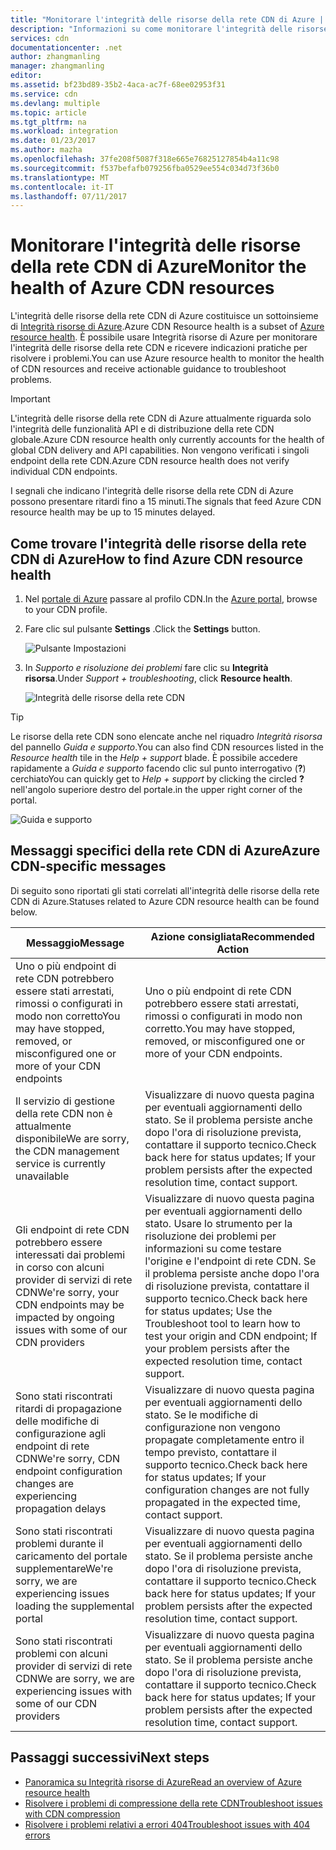 ```yaml
---
title: "Monitorare l'integrità delle risorse della rete CDN di Azure | Documentazione Microsoft"
description: "Informazioni su come monitorare l'integrità delle risorse della rete CDN di Azure con Integrità risorse di Azure."
services: cdn
documentationcenter: .net
author: zhangmanling
manager: zhangmanling
editor: 
ms.assetid: bf23bd89-35b2-4aca-ac7f-68ee02953f31
ms.service: cdn
ms.devlang: multiple
ms.topic: article
ms.tgt_pltfrm: na
ms.workload: integration
ms.date: 01/23/2017
ms.author: mazha
ms.openlocfilehash: 37fe208f5087f318e665e76825127854b4a11c98
ms.sourcegitcommit: f537befafb079256fba0529ee554c034d73f36b0
ms.translationtype: MT
ms.contentlocale: it-IT
ms.lasthandoff: 07/11/2017
---
```

# <a name="monitor-the-health-of-azure-cdn-resources"></a><span data-ttu-id="bf060-103">Monitorare l'integrità delle risorse della rete CDN di Azure</span><span class="sxs-lookup"><span data-stu-id="bf060-103">Monitor the health of Azure CDN resources</span></span>
  
<span data-ttu-id="bf060-104">L'integrità delle risorse della rete CDN di Azure costituisce un sottoinsieme di [Integrità risorse di Azure](../resource-health/resource-health-overview.md).</span><span class="sxs-lookup"><span data-stu-id="bf060-104">Azure CDN Resource health is a subset of [Azure resource health](../resource-health/resource-health-overview.md).</span></span>  <span data-ttu-id="bf060-105">È possibile usare Integrità risorse di Azure per monitorare l'integrità delle risorse della rete CDN e ricevere indicazioni pratiche per risolvere i problemi.</span><span class="sxs-lookup"><span data-stu-id="bf060-105">You can use Azure resource health to monitor the health of CDN resources and receive actionable guidance to troubleshoot problems.</span></span>

>[!IMPORTANT] 
><span data-ttu-id="bf060-106">L'integrità delle risorse della rete CDN di Azure attualmente riguarda solo l'integrità delle funzionalità API e di distribuzione della rete CDN globale.</span><span class="sxs-lookup"><span data-stu-id="bf060-106">Azure CDN resource health only currently accounts for the health of global CDN delivery and API capabilities.</span></span>  <span data-ttu-id="bf060-107">Non vengono verificati i singoli endpoint della rete CDN.</span><span class="sxs-lookup"><span data-stu-id="bf060-107">Azure CDN resource health does not verify individual CDN endpoints.</span></span>
>
><span data-ttu-id="bf060-108">I segnali che indicano l'integrità delle risorse della rete CDN di Azure possono presentare ritardi fino a 15 minuti.</span><span class="sxs-lookup"><span data-stu-id="bf060-108">The signals that feed Azure CDN resource health may be up to 15 minutes delayed.</span></span>

## <a name="how-to-find-azure-cdn-resource-health"></a><span data-ttu-id="bf060-109">Come trovare l'integrità delle risorse della rete CDN di Azure</span><span class="sxs-lookup"><span data-stu-id="bf060-109">How to find Azure CDN resource health</span></span>

1. <span data-ttu-id="bf060-110">Nel [portale di Azure](https://portal.azure.com) passare al profilo CDN.</span><span class="sxs-lookup"><span data-stu-id="bf060-110">In the [Azure portal](https://portal.azure.com), browse to your CDN profile.</span></span>

2. <span data-ttu-id="bf060-111">Fare clic sul pulsante **Settings** .</span><span class="sxs-lookup"><span data-stu-id="bf060-111">Click the **Settings** button.</span></span>

    ![Pulsante Impostazioni](./media/cdn-resource-health/cdn-profile-settings.png)

3. <span data-ttu-id="bf060-113">In *Supporto e risoluzione dei problemi* fare clic su **Integrità risorsa**.</span><span class="sxs-lookup"><span data-stu-id="bf060-113">Under *Support + troubleshooting*, click **Resource health**.</span></span>

    ![Integrità delle risorse della rete CDN](./media/cdn-resource-health/cdn-resource-health3.png)

>[!TIP] 
><span data-ttu-id="bf060-115">Le risorse della rete CDN sono elencate anche nel riquadro *Integrità risorsa* del pannello *Guida e supporto*.</span><span class="sxs-lookup"><span data-stu-id="bf060-115">You can also find CDN resources listed in the *Resource health* tile in the *Help + support* blade.</span></span>  <span data-ttu-id="bf060-116">È possibile accedere rapidamente a *Guida e supporto* facendo clic sul punto interrogativo (**?**) cerchiato</span><span class="sxs-lookup"><span data-stu-id="bf060-116">You can quickly get to *Help + support* by clicking the circled **?**</span></span> <span data-ttu-id="bf060-117">nell'angolo superiore destro del portale.</span><span class="sxs-lookup"><span data-stu-id="bf060-117">in the upper right corner of the portal.</span></span>
>
> ![Guida e supporto](./media/cdn-resource-health/cdn-help-support.png)

## <a name="azure-cdn-specific-messages"></a><span data-ttu-id="bf060-119">Messaggi specifici della rete CDN di Azure</span><span class="sxs-lookup"><span data-stu-id="bf060-119">Azure CDN-specific messages</span></span>

<span data-ttu-id="bf060-120">Di seguito sono riportati gli stati correlati all'integrità delle risorse della rete CDN di Azure.</span><span class="sxs-lookup"><span data-stu-id="bf060-120">Statuses related to Azure CDN resource health can be found below.</span></span>

|<span data-ttu-id="bf060-121">Messaggio</span><span class="sxs-lookup"><span data-stu-id="bf060-121">Message</span></span> | <span data-ttu-id="bf060-122">Azione consigliata</span><span class="sxs-lookup"><span data-stu-id="bf060-122">Recommended Action</span></span> |
|---|---|
|<span data-ttu-id="bf060-123">Uno o più endpoint di rete CDN potrebbero essere stati arrestati, rimossi o configurati in modo non corretto</span><span class="sxs-lookup"><span data-stu-id="bf060-123">You may have stopped, removed, or misconfigured one or more of your CDN endpoints</span></span> | <span data-ttu-id="bf060-124">Uno o più endpoint di rete CDN potrebbero essere stati arrestati, rimossi o configurati in modo non corretto.</span><span class="sxs-lookup"><span data-stu-id="bf060-124">You may have stopped, removed, or misconfigured one or more of your CDN endpoints.</span></span>|
|<span data-ttu-id="bf060-125">Il servizio di gestione della rete CDN non è attualmente disponibile</span><span class="sxs-lookup"><span data-stu-id="bf060-125">We are sorry, the CDN management service is currently unavailable</span></span> | <span data-ttu-id="bf060-126">Visualizzare di nuovo questa pagina per eventuali aggiornamenti dello stato. Se il problema persiste anche dopo l'ora di risoluzione prevista, contattare il supporto tecnico.</span><span class="sxs-lookup"><span data-stu-id="bf060-126">Check back here for status updates; If your problem persists after the expected resolution time, contact support.</span></span>|
|<span data-ttu-id="bf060-127">Gli endpoint di rete CDN potrebbero essere interessati dai problemi in corso con alcuni provider di servizi di rete CDN</span><span class="sxs-lookup"><span data-stu-id="bf060-127">We're sorry, your CDN endpoints may be impacted by ongoing issues with some of our CDN providers</span></span> | <span data-ttu-id="bf060-128">Visualizzare di nuovo questa pagina per eventuali aggiornamenti dello stato. Usare lo strumento per la risoluzione dei problemi per informazioni su come testare l'origine e l'endpoint di rete CDN. Se il problema persiste anche dopo l'ora di risoluzione prevista, contattare il supporto tecnico.</span><span class="sxs-lookup"><span data-stu-id="bf060-128">Check back here for status updates; Use the Troubleshoot tool to learn how to test your origin and CDN endpoint; If your problem persists after the expected resolution time, contact support.</span></span> |
|<span data-ttu-id="bf060-129">Sono stati riscontrati ritardi di propagazione delle modifiche di configurazione agli endpoint di rete CDN</span><span class="sxs-lookup"><span data-stu-id="bf060-129">We're sorry, CDN endpoint configuration changes are experiencing propagation delays</span></span> | <span data-ttu-id="bf060-130">Visualizzare di nuovo questa pagina per eventuali aggiornamenti dello stato. Se le modifiche di configurazione non vengono propagate completamente entro il tempo previsto, contattare il supporto tecnico.</span><span class="sxs-lookup"><span data-stu-id="bf060-130">Check back here for status updates; If your configuration changes are not fully propagated in the expected time, contact support.</span></span>|
|<span data-ttu-id="bf060-131">Sono stati riscontrati problemi durante il caricamento del portale supplementare</span><span class="sxs-lookup"><span data-stu-id="bf060-131">We're sorry, we are experiencing issues loading the supplemental portal</span></span> | <span data-ttu-id="bf060-132">Visualizzare di nuovo questa pagina per eventuali aggiornamenti dello stato. Se il problema persiste anche dopo l'ora di risoluzione prevista, contattare il supporto tecnico.</span><span class="sxs-lookup"><span data-stu-id="bf060-132">Check back here for status updates; If your problem persists after the expected resolution time, contact support.</span></span>|
<span data-ttu-id="bf060-133">Sono stati riscontrati problemi con alcuni provider di servizi di rete CDN</span><span class="sxs-lookup"><span data-stu-id="bf060-133">We are sorry, we are experiencing issues with some of our CDN providers</span></span> | <span data-ttu-id="bf060-134">Visualizzare di nuovo questa pagina per eventuali aggiornamenti dello stato. Se il problema persiste anche dopo l'ora di risoluzione prevista, contattare il supporto tecnico.</span><span class="sxs-lookup"><span data-stu-id="bf060-134">Check back here for status updates; If your problem persists after the expected resolution time, contact support.</span></span> |

## <a name="next-steps"></a><span data-ttu-id="bf060-135">Passaggi successivi</span><span class="sxs-lookup"><span data-stu-id="bf060-135">Next steps</span></span>

- [<span data-ttu-id="bf060-136">Panoramica su Integrità risorse di Azure</span><span class="sxs-lookup"><span data-stu-id="bf060-136">Read an overview of Azure resource health</span></span>](../resource-health/resource-health-overview.md)
- [<span data-ttu-id="bf060-137">Risolvere i problemi di compressione della rete CDN</span><span class="sxs-lookup"><span data-stu-id="bf060-137">Troubleshoot issues with CDN compression</span></span>](./cdn-troubleshoot-compression.md)
- [<span data-ttu-id="bf060-138">Risolvere i problemi relativi a errori 404</span><span class="sxs-lookup"><span data-stu-id="bf060-138">Troubleshoot issues with 404 errors</span></span>](./cdn-troubleshoot-endpoint.md)